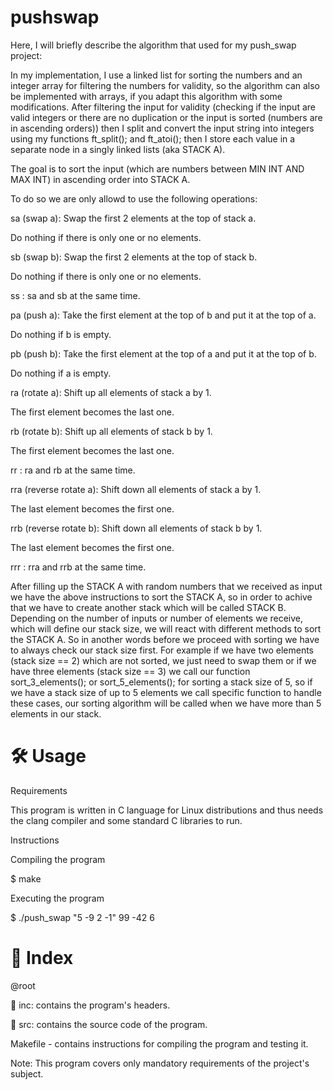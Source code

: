 # pushswap
Here, I will briefly describe the algorithm that used for my push_swap project:

In my implementation, I use a linked list for sorting the numbers and an integer array for filtering the numbers for validity, so the algorithm can also be implemented with  arrays, if you adapt this algorithm with some modifications. After filtering the input for validity (checking if the input are valid integers or there are no duplication or the input is sorted (numbers are in ascending orders)) then I split and convert the input string into integers using my functions ft_split(); and ft_atoi(); then I store each value in a separate node in a singly linked lists (aka STACK A).

The goal is to sort the input (which are numbers between MIN INT AND MAX INT) in ascending order into STACK A.

To do so we are only allowd to use the following operations:

sa (swap a): Swap the first 2 elements at the top of stack a.

Do nothing if there is only one or no elements.

sb (swap b): Swap the first 2 elements at the top of stack b.

Do nothing if there is only one or no elements.

ss : sa and sb at the same time.

pa (push a): Take the first element at the top of b and put it at the top of a.

Do nothing if b is empty.

pb (push b): Take the first element at the top of a and put it at the top of b.

Do nothing if a is empty.

ra (rotate a): Shift up all elements of stack a by 1.

The first element becomes the last one.

rb (rotate b): Shift up all elements of stack b by 1.

The first element becomes the last one.

rr : ra and rb at the same time.

rra (reverse rotate a): Shift down all elements of stack a by 1.

The last element becomes the first one.

rrb (reverse rotate b): Shift down all elements of stack b by 1.

The last element becomes the first one.

rrr : rra and rrb at the same time.

After filling up the STACK A with random numbers that we received as input we have the above instructions to sort the STACK A, so in order to achive that we have to create another stack which will be called STACK B. Depending on the number of inputs or number of elements we receive, which will define our stack size, we will react with different methods to sort the STACK A. So in another words before we proceed with sorting we have to always check our stack size first. For example if we have two elements (stack size == 2) which are not sorted, we just need to swap them or if we have three elements (stack size == 3) we call our function sort_3_elements(); or sort_5_elements(); for sorting a stack size of 5, so if we have a stack size of up to 5 elements we call specific function to handle these cases, our sorting algorithm will be called when we have more than 5 elements in our stack.


# 🛠️ Usage
Requirements

This program is written in C language for Linux distributions and thus needs the clang compiler and some standard C libraries to run.

Instructions

Compiling the program

$ make

Executing the program

$ ./push_swap "5 -9 2 -1" 99 -42 6

# 📑 Index
@root

📁 inc: contains the program's headers.

📁 src: contains the source code of the program.

Makefile - contains instructions for compiling the program and testing it.

Note: This program covers only mandatory requirements of the project's subject.
